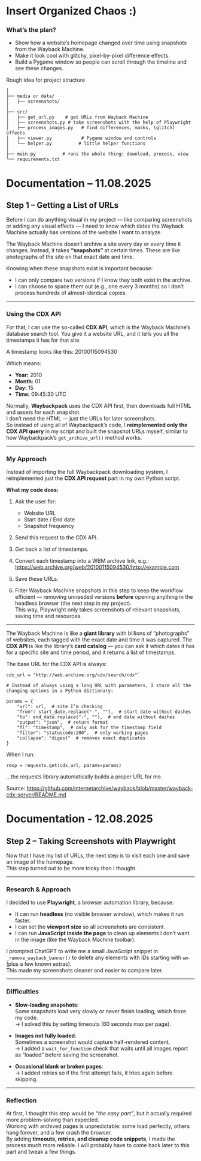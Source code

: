 # Insert Organized Chaos :)

### What’s the plan?
- Show how a website’s homepage changed over time using snapshots from the Wayback Machine.
- Make it look cool with glitchy, pixel-by-pixel difference effects.
- Build a Pygame window so people can scroll through the timeline and see these changes.

Rough idea for project structure
```project/
│
├── media or data/
│   ├── screenshots/    
│
├── src/
│   ├── get_url.py    # get URLs from Wayback Machine
│   ├── screenshots.py # take screenshots with the help of Playwright
│   ├── process_images.py   # find differences, masks, (glitch) effects
│   ├── viewer.py           # Pygame window and controls
│   └── helper.py          # little helper functions
│
├── main.py          # runs the whole thing: download, process, view
└── requirements.txt
```

# Documentation – 11.08.2025

## Step 1 – Getting a List of URLs

Before I can do anything visual in my project — like comparing screenshots or adding any visual effects — I need to know which dates the Wayback Machine actually has versions of the website I want to analyze.

The Wayback Machine doesn’t archive a site every day or every time it changes. Instead, it takes **“snapshots”** at certain times. These are like photographs of the site on that exact date and time.

Knowing when these snapshots exist is important because:

- I can only compare two versions if I know they both exist in the archive.
- I can choose to space them out (e.g., one every 3 months) so I don’t process hundreds of almost-identical copies.

---

### Using the CDX API

For that, I can use the so-called **CDX API**, which is the Wayback Machine’s database search tool. 
You give it a website URL, and it tells you all the timestamps it has for that site.

A timestamp looks like this: 20100115094530

Which means:

- **Year:** 2010  
- **Month:** 01  
- **Day:** 15  
- **Time:** 09:45:30 UTC

Normally, **Waybackpack** uses the CDX API first, then downloads full HTML and assets for each snapshot.  
I don’t need the HTML — just the URLs for later screenshots.  
So instead of using all of Waybackpack’s code, I **reimplemented only the CDX API query** in my script and built the snapshot URLs myself, similar to how Waybackpack’s `get_archive_url()` method works.

---

### My Approach

Instead of importing the full Waybackpack downloading system, I reimplemented just the **CDX API request** part in my own Python script.

**What my code does:**

1. Ask the user for:
   - Website URL
   - Start date / End date
   - Snapshot frequency
2. Send this request to the CDX API.
3. Get back a list of timestamps.
4. Convert each timestamp into a WBM archive link, e.g.: 
https://web.archive.org/web/20100115094530/http://example.com 

5. Save these URLs.
6. Filter Wayback Machine snapshots in this step to keep the workflow efficient — removing unneeded versions **before** opening anything in the headless browser (the next step in my project).  
This way, Playwright only takes screenshots of relevant snapshots, saving time and resources.

---

The Wayback Machine is like a **giant library** with billions of “photographs” of websites, each tagged with the exact date and time it was captured. 
The **CDX API** is like the library’s **card catalog** — you can ask it which dates it has for a specific site and time period, and it returns a list of timestamps.


The base URL for the CDX API is always:

````
cdx_url = "http://web.archive.org/cdx/search/cdx"`

# Instead of always using a long URL with parameters, I store all the changing options in a Python dictionary:

params = {
    "url": url,  # site I’m checking
    "from": start_date.replace("-", ""),  # start date without dashes
    "to": end_date.replace("-", ""),  # end date without dashes
    "output": "json",  # return format
    "fl": "timestamp",  # only ask for the timestamp field
    "filter": "statuscode:200",  # only working pages
    "collapse": "digest"  # removes exact duplicates
}
````

When I run:

`resp = requests.get(cdx_url, params=params)`

…the requests library automatically builds a proper URL for me.

Source:
https://github.com/internetarchive/wayback/blob/master/wayback-cdx-server/README.md 

# Documentation - 12.08.2025

## Step 2 – Taking Screenshots with Playwright

Now that I have my list of URLs, the next step is to visit each one and save an image of the homepage.  
This step turned out to be more tricky than I thought.

---

### Research & Approach

I decided to use **Playwright**, a browser automation library, because:

- It can run **headless** (no visible browser window), which makes it run faster.
- I can set the **viewport size** so all screenshots are consistent.
- I can run **JavaScript inside the page** to clean up elements I don’t want in the image (like the Wayback Machine toolbar).

I prompted ChatGPT to write me a small JavaScript snippet in `_remove_wayback_banner()` to delete any elements with IDs starting with `wm-` (plus a few known extras).  
This made my screenshots cleaner and easier to compare later.

---

### Difficulties

- **Slow-loading snapshots**:  
  Some snapshots load very slowly or never finish loading, which froze my code.  
  → I solved this by setting timeouts (60 seconds max per page).

- **Images not fully loaded**:  
  Sometimes a screenshot would capture half-rendered content.  
  → I added a `wait_for_function` check that waits until all images report as “loaded” before saving the screenshot.

- **Occasional blank or broken pages**:  
  → I added retries so if the first attempt fails, it tries again before skipping.

---

### Reflection

At first, I thought this step would be *“the easy part”*, but it actually required more problem-solving than expected.  
Working with archived pages is unpredictable: some load perfectly, others hang forever, and a few crash the browser.  
By adding **timeouts, retries, and cleanup code snippets**, I made the process much more reliable. I will probably have 
to come back later to this part and tweak a few things.